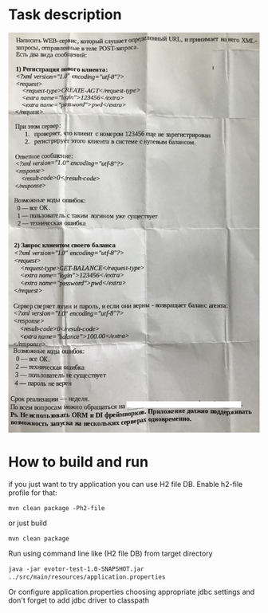 # Task description
![alr text](https://github.com/NLatyshev/evotor-test/blob/master/evotor-task.jpg)

# How to build and run
if you just want to try application you can use H2 file DB. Enable h2-file profile for that:
```
mvn clean package -Ph2-file
```
or just build
```
mvn clean package
```

Run using command line like (H2 file DB) from target directory
```
java -jar evotor-test-1.0-SNAPSHOT.jar ../src/main/resources/application.properties
```

Or configure application.properties choosing appropriate jdbc settings and don't forget to add jdbc driver to classpath
